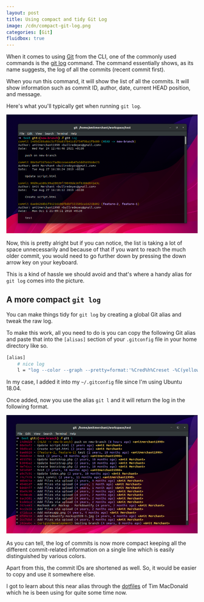 ```yaml
---
layout: post
title: Using compact and tidy Git Log
image: /cdn/compact-git-log.png
categories: [Git]
fluidbox: true
---
```


When it comes to using [Git](https://git-scm.com/) from the CLI, one of the commonly used commands is the [git log](https://git-scm.com/docs/git-log) command. The command essentially shows, as its name suggests, the log of all the commits (recent commit first).

When you run this command, it will show the list of all the commits. It will show information such as commit ID, author, date, current HEAD position, and message.

Here's what you'll typically get when running `git log`.

[![](/images/git-log.png)](/images/git-log.png)

Now, this is pretty alright but if you can notice, the list is taking a lot of space unnecessarily and because of that if you want to reach the much older commit, you would need to go further down by pressing the down arrow key on your keyboard. 

This is a kind of hassle we should avoid and that's where a handy alias for `git log` comes into the picture.

## A more compact `git log`

You can make things tidy for `git log` by creating a global Git alias and tweak the raw log. 

To make this work, all you need to do is you can copy the following Git alias and paste that into the `[alisas]` section of your `.gitconfig` file in your home directory like so.

```bash
[alias]
    # nice log
    l = "log --color --graph --pretty=format:'%Cred%h%Creset -%C(yellow)%d%Creset %s %Cgreen(%cr) %C(bold blue)<%an>%Creset' --abbrev-commit --"
```

In my case, I added it into my `~/.gitconfig` file since I'm using Ubuntu 18.04.

Once added, now you use the alias `git l` and it will return the log in the following format.

[![](/images/git-log-compact.png)](/images/git-log-compact.png)

As you can tell, the log of commits is now more compact keeping all the different commit-related information on a single line which is easily distinguished by various colors.

Apart from this, the commit IDs are shortened as well. So, it would be easier to copy and use it somewhere else.

I got to learn about this near alias through the [dotfiles](https://github.com/timacdonald/dotfiles) of Tim MacDonald which he is been using for quite some time now.